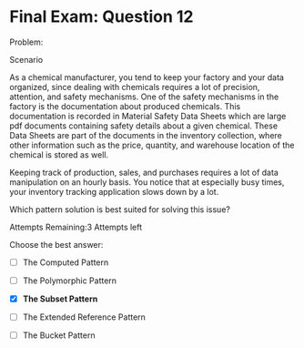 # Final Exam: Question 12

Problem:

Scenario

As a chemical manufacturer, you tend to keep your factory and your data organized, since dealing with chemicals requires a lot of precision, attention, and safety mechanisms. One of the safety mechanisms in the factory is the documentation about produced chemicals. This documentation is recorded in Material Safety Data Sheets which are large pdf documents containing safety details about a given chemical. These Data Sheets are part of the documents in the inventory collection, where other information such as the price, quantity, and warehouse location of the chemical is stored as well.

Keeping track of production, sales, and purchases requires a lot of data manipulation on an hourly basis. You notice that at especially busy times, your inventory tracking application slows down by a lot.

Which pattern solution is best suited for solving this issue?

Attempts Remaining:3 Attempts left

Choose the best answer:

- [ ] The Computed Pattern

- [ ] The Polymorphic Pattern

- [x] **The Subset Pattern**

- [ ] The Extended Reference Pattern

- [ ] The Bucket Pattern
